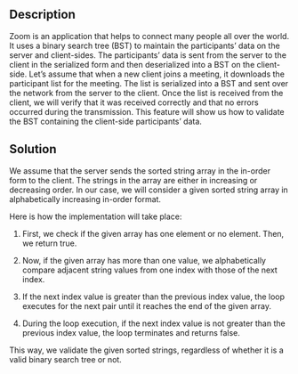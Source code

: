 ## Description

Zoom is an application that helps to connect many people all over the world. It uses a binary search tree (BST) to maintain the participants’ data on the server and client-sides. The participants’ data is sent from the server to the client in the serialized form and then deserialized into a BST on the client-side. Let’s assume that when a new client joins a meeting, it downloads the participant list for the meeting. The list is serialized into a BST and sent over the network from the server to the client. Once the list is received from the client, we will verify that it was received correctly and that no errors occurred during the transmission. This feature will show us how to validate the BST containing the client-side participants’ data.

## Solution

We assume that the server sends the sorted string array in the in-order form to the client. The strings in the array are either in increasing or decreasing order. In our case, we will consider a given sorted string array in alphabetically increasing in-order format.

Here is how the implementation will take place:

1. First, we check if the given array has one element or no element. Then, we return true.

2. Now, if the given array has more than one value, we alphabetically compare adjacent string values from one index with those of the next index.

3. If the next index value is greater than the previous index value, the loop executes for the next pair until it reaches the end of the given array.

4. During the loop execution, if the next index value is not greater than the previous index value, the loop terminates and returns false.

This way, we validate the given sorted strings, regardless of whether it is a valid binary search tree or not.



